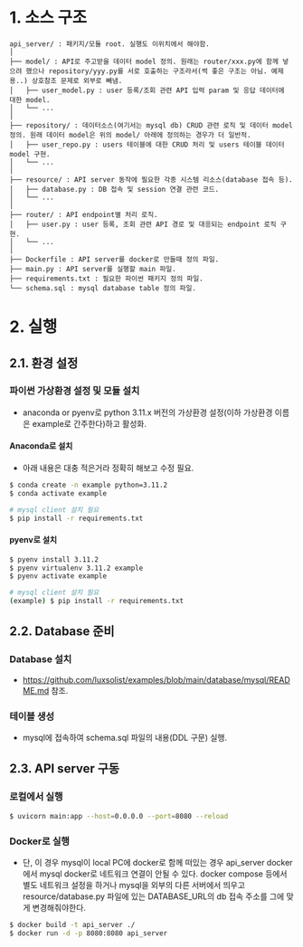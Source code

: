 # 1. 소스 구조
```treebash
api_server/ : 패키지/모듈 root. 실행도 이위치에서 해야함.
│
├── model/ : API로 주고받을 데이터 model 정의. 원래는 router/xxx.py에 함께 넣으려 했으나 repository/yyy.py를 서로 호출하는 구조라서(썩 좋은 구조는 아님. 예제용..) 상호참조 문제로 외부로 빼냄.
│   ├── user_model.py : user 등록/조회 관련 API 입력 param 및 응답 데이터에 대한 model.
│   └── ...
│
├── repository/ : 데이터소스(여기서는 mysql db) CRUD 관련 로직 및 데이터 model 정의. 원래 데이터 model은 위의 model/ 아래에 정의하는 경우가 더 일반적.
│   ├── user_repo.py : users 테이블에 대한 CRUD 처리 및 users 테이블 데이터 model 구현.
│   └── ...
│
├── resource/ : API server 동작에 필요한 각종 시스템 리소스(database 접속 등).
│   ├── database.py : DB 접속 및 session 연결 관련 코드.
│   └── ...
│
├── router/ : API endpoint별 처리 로직.
│   ├── user.py : user 등록, 조회 관련 API 경로 및 대응되는 endpoint 로직 구현.
│   └── ...
│
├── Dockerfile : API server를 docker로 만들때 정의 파일.
├── main.py : API server를 실행할 main 파일.
├── requirements.txt : 필요한 파이썬 패키지 정의 파일.
└── schema.sql : mysql database table 정의 파일.
```

# 2. 실행
## 2.1. 환경 설정
### 파이썬 가상환경 설정 및 모듈 설치
* anaconda or pyenv로 python 3.11.x 버전의 가상환경 설정(이하 가상환경 이름은 example로 간주한다)하고 활성화.

#### Anaconda로 설치
* 아래 내용은 대충 적은거라 정확히 해보고 수정 필요.
```bash
$ conda create -n example python=3.11.2
$ conda activate example

# mysql client 설치 필요
$ pip install -r requirements.txt
```

#### pyenv로 설치

```bash
$ pyenv install 3.11.2
$ pyenv virtualenv 3.11.2 example
$ pyenv activate example

# mysql client 설치 필요
(example) $ pip install -r requirements.txt
```

## 2.2. Database 준비

### Database 설치
* https://github.com/luxsolist/examples/blob/main/database/mysql/README.md 참조.

### 테이블 생성
* mysql에 접속하여 schema.sql 파일의 내용(DDL 구문) 실행.

## 2.3. API server 구동

### 로컬에서 실행

```bash
$ uvicorn main:app --host=0.0.0.0 --port=8080 --reload
```

### Docker로 실행
* 단, 이 경우 mysql이 local PC에 docker로 함께 떠있는 경우 api_server docker에서 mysql docker로 네트워크 연결이 안될 수 있다. docker compose 등에서 별도 네트워크 설정을 하거나 mysql을 외부의 다른 서버에서 띄우고 resource/database.py 파일에 있는 DATABASE_URL의 db 접속 주소를 그에 맞게 변경해줘야한다.
```bash
$ docker build -t api_server ./
$ docker run -d -p 8080:8080 api_server
```
